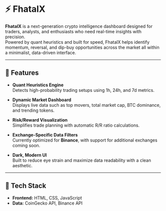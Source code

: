 # ⚡ FhatalX

**FhatalX** is a next-generation crypto intelligence dashboard designed for traders, analysts, and enthusiasts who need real-time insights with precision.  
Powered by quant heuristics and built for speed, FhatalX helps identify momentum, reversal, and dip-buy opportunities across the market all within a minimalist, data-driven interface.

---

## 🧠 Features

- **Quant Heuristics Engine**  
  Detects high-probability trading setups using 1h, 24h, and 7d metrics.

- **Dynamic Market Dashboard**  
  Displays live data such as top movers, total market cap, BTC dominance, and trending tokens.

- **Risk/Reward Visualization**  
  Simplifies trade planning with automatic R/R ratio calculations.

- **Exchange-Specific Data Filters**  
  Currently optimized for **Binance**, with support for additional exchanges coming soon.

- **Dark, Modern UI**  
  Built to reduce eye strain and maximize data readability with a clean aesthetic.

---

## 🧩 Tech Stack

- **Frontend:** HTML, CSS, JavaScript  
- **Data:** CoinGecko API, Binance API  
